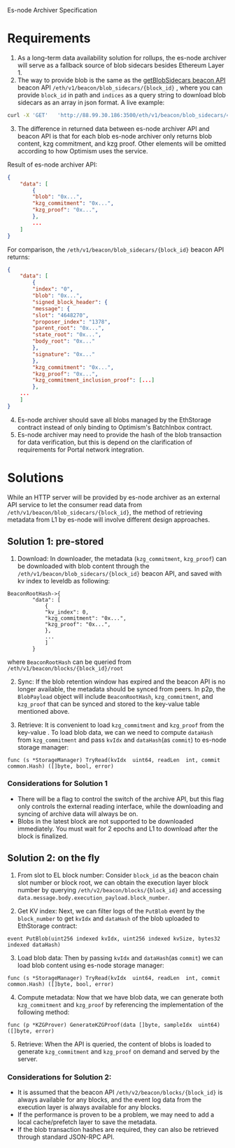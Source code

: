
Es-node Archiver Specification

# Requirements

1. As a long-term data availability solution for rollups, the es-node archiver will serve as a fallback source of blob sidecars besides Ethereum Layer 1.  
2. The way to provide blob is the same as the [getBlobSidecars beacon API](https://ethereum.github.io/beacon-APIs/#/Beacon/getBlobSidecars)  beacon API `/eth/v1/beacon/blob_sidecars/{block_id}` , where you can provide `block_id` in path and `indices` as a query string to download blob sidecars as an array in json format. A live example:
```sh
curl -X 'GET'   'http://88.99.30.186:3500/eth/v1/beacon/blob_sidecars/4700280?indices=0,2'   -H 'accept: application/json' 
```
 
3. The difference in returned data between es-node archiver API and beacon API is that for each blob es-node archiver only returns blob content, kzg commitment, and kzg proof. Other elements will be omitted according to how Optimism uses the service.

Result of es-node archiver API:
```json
{
	"data": [
		{
		"blob": "0x...",
		"kzg_commitment": "0x...",
		"kzg_proof": "0x...",
		},
		...
	]
}
```
For comparison, the `/eth/v1/beacon/blob_sidecars/{block_id}` beacon API returns: 
```json
{
	"data": [
		{
		"index": "0",
		"blob": "0x...",
		"signed_block_header": {
		"message": {
		"slot": "4648270",
		"proposer_index": "1378",
		"parent_root": "0x...",
		"state_root": "0x...",
		"body_root": "0x..."
		},
		"signature": "0x..."
		},
		"kzg_commitment": "0x...",
		"kzg_proof": "0x...",
		"kzg_commitment_inclusion_proof": [...]
		},
	...
	]
}
```
4. Es-node archiver should save all blobs managed by the EthStorage contract instead of only binding to Optimism's BatchInbox contract.
5. Es-node archiver may need to provide the hash of the blob transaction for data verification, but this is depend on the clarification of requirements for Portal network integration.

# Solutions

While an HTTP server will be provided by es-node archiver as an external API service to let the consumer read data from `/eth/v1/beacon/blob_sidecars/{block_id}`, the method of retrieving metadata from L1 by es-node will involve different design approaches.

## Solution 1: pre-stored

1. Download:
In downloader, the metadata (`kzg_commitment`, `kzg_proof`) can be downloaded with blob content through the `/eth/v1/beacon/blob_sidecars/{block_id}` beacon API,  and saved with kv index to leveldb as following:
```
BeaconRootHash->{
		"data": [
			{
			"kv_index": 0,
			"kzg_commitment": "0x...",
			"kzg_proof": "0x...",
			},
			...
			]
		}
```
where `BeaconRootHash` can be queried from `/eth/v1/beacon/blocks/{block_id}/root`

2. Sync:
If the blob retention window has expired and the beacon API is no longer available, the metadata should be synced from peers. In p2p, the `BlobPayload` object will include `BeaconRootHash`, `kzg_commitment`, and `kzg_proof` that can be synced and stored to the key-value table mentioned above.

3. Retrieve:
It is convenient to load `kzg_commitment` and `kzg_proof` from the key-value . 
To load blob data, we can we need to compute `dataHash` from `kzg_commitment` and pass `kvIdx` and `dataHash`(as `commit`)  to es-node storage manager:
 ```
 func (s *StorageManager) TryRead(kvIdx  uint64, readLen  int, commit  common.Hash) ([]byte, bool, error)
 ```

 ###  Considerations for Solution 1
- There will be a flag to control the switch of the archive API, but this flag only controls the external reading interface,  while the downloading and syncing of archive data will always be on.
- Blobs in the latest block are not supported to be downloaded immediately. You must wait for 2 epochs and L1 to download after the block is finalized.

## Solution 2: on the fly

1. From slot to EL block number:
Consider `block_id` as the beacon chain slot number or block root, we can obtain the execution layer block number by querying `/eth/v2/beacon/blocks/{block_id}` and accessing `data.message.body.execution_payload.block_number`.

2. Get KV index:
Next, we can filter logs of the `PutBlob` event by the `block_number` to get `kvIdx` and `dataHash` of the blob uploaded to EthStorage contract:
```
event PutBlob(uint256 indexed kvIdx, uint256 indexed kvSize, bytes32 indexed dataHash)
```
 3. Load blob data:
 Then by passing `kvIdx` and `dataHash`(as `commit`)  we can load blob content using es-node storage manager:
 ```
 func (s *StorageManager) TryRead(kvIdx  uint64, readLen  int, commit  common.Hash) ([]byte, bool, error)
 ```
 4. Compute metadata:
Now that we have blob data, we can generate both `kzg_commitment` and `kzg_proof` by referencing the implementation of the following method:
```
func (p *KZGProver) GenerateKZGProof(data []byte, sampleIdx  uint64) ([]byte, error)
```
5. Retrieve:
When the API is queried, the content of blobs is loaded to generate `kzg_commitment` and `kzg_proof` on demand and served by the server.

### Considerations for  Solution 2:
- It is assumed that the beacon API `/eth/v2/beacon/blocks/{block_id}` is always available for any blocks, and the event log data from the execution layer is always available for any blocks.
- If the performance is proven to be a problem, we may need to add a local cache/prefetch layer to save the metadata.
- If the blob transaction hashes are required, they can also be retrieved through standard JSON-RPC API.
 
